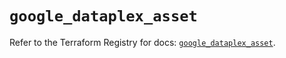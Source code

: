 # `google_dataplex_asset`

Refer to the Terraform Registry for docs: [`google_dataplex_asset`](https://registry.terraform.io/providers/hashicorp/google/5.15.0/docs/resources/dataplex_asset).
